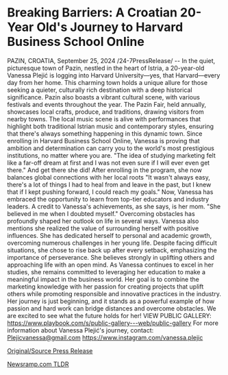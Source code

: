 # Breaking Barriers: A Croatian 20-Year Old's Journey to Harvard Business School Online

PAZIN, CROATIA, September 25, 2024 /24-7PressRelease/ -- In the quiet, picturesque town of Pazin, nestled in the heart of Istria, a 20-year-old Vanessa Plejić is logging into Harvard University—yes, that Harvard—every day from her home. This charming town holds a unique allure for those seeking a quieter, culturally rich destination with a deep historical significance.  Pazin also boasts a vibrant cultural scene, with various festivals and events throughout the year. The Pazin Fair, held annually, showcases local crafts, produce, and traditions, drawing visitors from nearby towns. The local music scene is alive with performances that highlight both traditional Istrian music and contemporary styles, ensuring that there's always something happening in this dynamic town.  Since enrolling in Harvard Business School Online, Vanessa is proving that ambition and determination can carry you to the world's most prestigious institutions, no matter where you are. "The idea of studying marketing felt like a far-off dream at first and I was not even sure if I will ever even get there." And get there she did! After enrolling in the program, she now balances global connections with her local roots "It wasn't always easy, there's a lot of things I had to heal from and leave in the past, but I knew that if I kept pushing forward, I could reach my goals." Now, Vanessa has embraced the opportunity to learn from top-tier educators and industry leaders.   A credit to Vanessa's achievements, as she says, is her mom. "She believed in me when I doubted myself." Overcoming obstacles has profoundly shaped her outlook on life in several ways. Vanessa also mentions she realized the value of surrounding herself with positive influences. She has dedicated herself to personal and academic growth, overcoming numerous challenges in her young life. Despite facing difficult situations, she chose to rise back up after every setback, emphasizing the importance of perseverance. She believes strongly in uplifting others and approaching life with an open mind.   As Vanessa continues to excel in her studies, she remains committed to leveraging her education to make a meaningful impact in the business world. Her goal is to combine the marketing knowledge with her passion for creating projects that uplift others while promoting responsible and innovative practices in the industry. Her journey is just beginning, and it stands as a powerful example of how passion and hard work can bridge distances and overcome obstacles. We are excited to see what the future holds for her!  VIEW PUBLIC GALLERY:  https://www.playbook.com/s/public-gallery---web/public-gallery  For more information about Vanessa Plejić's journey, contact: Plejicvanessa@gmail.com https://www.instagram.com/vanessa.plejic 

[Original/Source Press Release](https://www.24-7pressrelease.com/press-release/514615/breaking-barriers-a-croatian-20-year-olds-journey-to-harvard-business-school-online) 

[Newsramp.com TLDR](https://newsramp.com/None) 